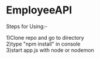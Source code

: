 # EmployeeAPI

Steps for Using:-

1)Clone repo and go to directory <br>
2)type "npm install" in console <br>
3)start app.js with node or nodemon <br>
